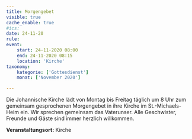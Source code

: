 ```yaml
---
title: Morgengebet
visible: true
cache_enable: true
#ics: 
date: 24-11-20
rule: 
event:
	start: 24-11-2020 08:00
	end: 24-11-2020 08:15
	location: 'Kirche'
taxonomy:
	kategorie: ['Gottesdienst']
	monat: ['November 2020']

---
```

Die Johannische Kirche lädt von Montag bis Freitag täglich um 8 Uhr zum gemeinsam gesprochenen Morgengebet in ihre Kirche im St.-Michaels-Heim ein. Wir sprechen gemeinsam das Vaterunser. Alle Geschwister, Freunde und Gäste sind immer herzlich willkommen.



**Veranstaltungsort:** Kirche

